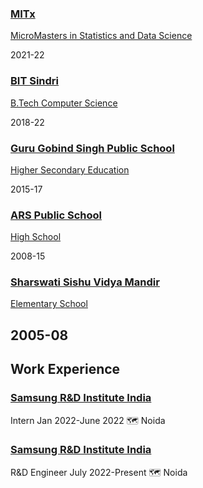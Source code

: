 ### [MITx](https://micromasters.mit.edu/)

[MicroMasters in Statistics and Data Science](https://micromasters.mit.edu/ds/)

2021-22

    
### [BIT Sindri](https://www.bitsindri.ac.in/)

[B.Tech Computer Science](https://www.bitsindri.ac.in/index.php/departments/computer-science-engineering)

2018-22

    
### [Guru Gobind Singh Public School](https://www.ggpsbokaro.org/)

[Higher Secondary Education]()

2015-17

    
### [ARS Public School](http://www.arspublicschool.com/)

[High School]()

2008-15

    
### [Sharswati Sishu Vidya Mandir]()

[Elementary School]()

2005-08
---


## Work Experience

### [Samsung R&D Institute India](https://research.samsung.com/sri-n)
Intern
Jan 2022-June 2022	 🗺 Noida

    
### [Samsung R&D Institute India](https://research.samsung.com/sri-n)
R&D Engineer
July 2022-Present	 🗺 Noida
